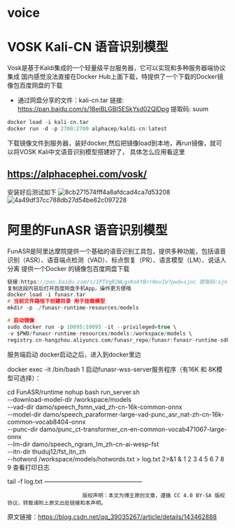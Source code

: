 # voice
# VOSK Kali-CN 语音识别模型
Vosk是基于Kaldi集成的一个轻量级平台服务器，它可以实现和多种服务器端协议集成
国内感觉没法直接在Docker Hub上面下载，特提供了一个下载的Docker镜像包百度网盘的下载

- 通过网盘分享的文件：kali-cn.tar 链接: https://pan.baidu.com/s/18eiBLGBI5ESkYsd02QlDpg 提取码: suum <br/>
~~~C
docker load -i kali-cn.tar
docker run -d -p 2700:2700 alphacep/kaldi-cn:latest
~~~
下载镜像文件到服务器，装好docker,然后把镜像load到本地，再run镜像，就可以将VOSK Kali中文语音识别模型搭建好了，
具体怎么应用看这里
## https://alphacephei.com/vosk/
安装好后测试如下
![8cb271574fff4a8afdcad4ca7d53208](https://github.com/user-attachments/assets/439db00b-ca82-4173-8fb0-8f06acd76c3a)
![4a49df37cc788db27d54be82c097228](https://github.com/user-attachments/assets/f9172186-228f-4b17-a542-716b905c13ee)

# 阿里的FunASR 语音识别模型
FunASR是阿里达摩院提供一个基础的语音识别工具包，提供多种功能，包括语音识别（ASR）、语音端点检测（VAD）、标点恢复（PR）、语言模型（LM）、说话人分离
提供一个Docker 的镜像包百度网盘下载
~~~C
链接:https://pan.baidu.com/s/1PTVgR2WLgsKoXYBrr0ovIw?pwd=sjnc 提取码:sjnc 
复制这段内容后打开百度网盘手机App，操作更方便哦
docker load -i funasr.tar
# 当前文件路径下创建目录 用于挂载模型
mkdir -p ./funasr-runtime-resources/models

# 启动镜像
sudo docker run -p 10095:10095 -it --privileged=true \
-v $PWD/funasr-runtime-resources/models:/workspace/models \
registry.cn-hangzhou.aliyuncs.com/funasr_repo/funasr:funasr-runtime-sdk-cpu-0.4.6

~~~
服务端启动
docker启动之后，进入到docker里边

docker exec -it <imageid> /bin/bash
1
启动funasr-wss-server服务程序（有16K 和 8K模型可选择）：

cd FunASR/runtime
nohup bash run_server.sh \
--download-model-dir /workspace/models \
--vad-dir damo/speech_fsmn_vad_zh-cn-16k-common-onnx \
--model-dir damo/speech_paraformer-large-vad-punc_asr_nat-zh-cn-16k-common-vocab8404-onnx \
--punc-dir damo/punc_ct-transformer_cn-en-common-vocab471067-large-onnx \
--lm-dir damo/speech_ngram_lm_zh-cn-ai-wesp-fst \
--itn-dir thuduj12/fst_itn_zh \
--hotword /workspace/models/hotwords.txt > log.txt 2>&1 &
1
2
3
4
5
6
7
8
9
查看打印日志

tail -f log.txt
————————————————

                            版权声明：本文为博主原创文章，遵循 CC 4.0 BY-SA 版权协议，转载请附上原文出处链接和本声明。
                        
原文链接：https://blog.csdn.net/qq_39035267/article/details/143462888
